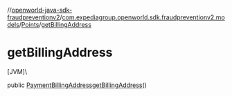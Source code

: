 //[openworld-java-sdk-fraudpreventionv2](../../../index.md)/[com.expediagroup.openworld.sdk.fraudpreventionv2.models](../index.md)/[Points](index.md)/[getBillingAddress](get-billing-address.md)

# getBillingAddress

[JVM]\

public [PaymentBillingAddress](../-payment-billing-address/index.md)[getBillingAddress](get-billing-address.md)()
